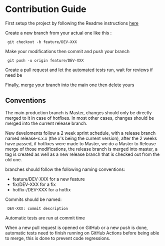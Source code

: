 # Contribution Guide

First setup the project by following the Readme instructions [here](./README.md)

Create a new branch from your actual one like this :
```
 git checkout -b feature/DEV-XXX
```

Make your modifications then commit and push your branch
```
 git push -u origin feature/DEV-XXX
```

Create a pull request and let the automated tests run, wait for reviews if need be

Finally, merge your branch into the main one then delete yours

## Conventions

The main production branch is Master, changes should only be directly merged to it in case of hotfixes.
In most other cases, changes should be merged into the current release branch.

New develoments follow a 2 week sprint schedule, with a release branch named release-x.x.x
(the x's being the current version), after the 2 weeks have passed, if hotfixes were made to Master, we do a Master to Release merge of those modifications, the release branch is merged into master,
a tag is created as well as a new release branch that is checked out from the old one.

branches should follow the following naming conventions:
 - feature/DEV-XXX for a new feature
 - fix/DEV-XXX for a fix
 - hotfix-/DEV-XXX for a hotfix

Commits should be named:
```
 DEV-XXX: commit description
 ```

Automatic tests are run at commit time

When a new pull request is opened on GitHub or a new push is done, automatic tests need to finish running on GitHub
Actions before being able to merge, this is done to prevent code regressions.